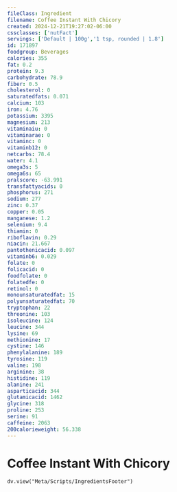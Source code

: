 ```yaml
---
fileClass: Ingredient
filename: Coffee Instant With Chicory
created: 2024-12-21T19:27:02-06:00
cssclasses: ['nutFact']
servings: ['Default | 100g','1 tsp, rounded | 1.8']
id: 171897
foodgroup: Beverages
calories: 355
fat: 0.2
protein: 9.3
carbohydrate: 78.9
fiber: 0.5
cholesterol: 0
saturatedfats: 0.071
calcium: 103
iron: 4.76
potassium: 3395
magnesium: 213
vitaminaiu: 0
vitaminarae: 0
vitaminc: 0
vitaminb12: 0
netcarbs: 78.4
water: 4.1
omega3s: 5
omega6s: 65
pralscore: -63.991
transfattyacids: 0
phosphorus: 271
sodium: 277
zinc: 0.37
copper: 0.05
manganese: 1.2
selenium: 9.4
thiamin: 0
riboflavin: 0.29
niacin: 21.667
pantothenicacid: 0.097
vitaminb6: 0.029
folate: 0
folicacid: 0
foodfolate: 0
folatedfe: 0
retinol: 0
monounsaturatedfat: 15
polyunsaturatedfat: 70
tryptophan: 22
threonine: 103
isoleucine: 124
leucine: 344
lysine: 69
methionine: 17
cystine: 146
phenylalanine: 189
tyrosine: 119
valine: 198
arginine: 38
histidine: 119
alanine: 241
asparticacid: 344
glutamicacid: 1462
glycine: 318
proline: 253
serine: 91
caffeine: 2063
200calorieweight: 56.338
---
```


# Coffee Instant With Chicory

```dataviewjs
dv.view("Meta/Scripts/IngredientsFooter")
```